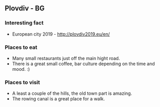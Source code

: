## Plovdiv - BG

### Interesting fact

 - European city 2019 - http://plovdiv2019.eu/en/

### Places to eat

- Many small restaurants just off the main hight road.
- There is a great small coffee, bar culture depending on the time and mood. :)

### Places to visit

- A least a couple of the hills, the old town part is amazing.
- The rowing canal is a great place for a walk. 
